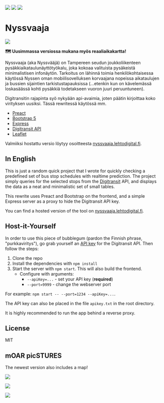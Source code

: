 ![](https://shields.io/github/license/lehtoroni/nyssvaaja)
![](https://shields.io/github/languages/top/lehtoroni/nyssvaaja)
![](https://shields.io/github/issues/lehtoroni/nyssvaaja)


# Nyssvaaja

![](https://lehtodigital.fi/f/ukuse)

**🗺️ Uusimmassa versiossa mukana myös reaaliaikakartta!**

Nyssvaaja (aka Nyssvääjä) on Tampereen seudun joukkoliikenteen pysäkkiaikataulunäyttötyökalu,
joka kokoaa valituista pysäkeistä minimalistisen infonäytön.
Tarkoitus on lähinnä toimia henkilökohtaisessa käytössä
Nyssen oman mobiilisovelluksen korvaajana nopeissa aikataulujen ja bussien sijaintien tarkistustapauksissa (...etenkin kun on kävelemässä loskasäässä kohti pysäkkiä todetakseen vuoron juuri peruuntuneen).

Digitransitin rajapinta syö nykyään api-avaimia, joten päätin kirjoittaa koko virityksen uusiksi. Tässä rewritessä käytössä mm.
- [Preact](https://github.com/preactjs/preact)
- [Bootstrap 5](https://github.com/twbs)
- [Express](https://github.com/expressjs/express)
- [Digitransit API](https://digitransit.fi/en/developers/apis/)
- [Leaflet](https://leafletjs.com/)

Valmiiksi hostattu versio löytyy osoitteesta [nyssvaaja.lehtodigital.fi](https://nyssvaaja.lehtodigital.fi).

## In English
This is just a random quick project that I wrote
for quickly checking a predefined set of bus stop schedules with realtime prediction.
The project simply queries for the selected stops from the [Digitransit](https://digitransit.fi/en/developers/) API,
and displays the data as a neat and minimalistic set of small tables.

This rewrite uses Preact and Bootstrap on the frontend, and a simple Express server as a proxy to hide the Digitransit API key.

You can find a hosted version of the tool on [nyssvaaja.lehtodigital.fi](https://nyssvaaja.lehtodigital.fi).

## Host-it-Yourself
In order to use this piece of bubblegum (pardon the Finnish phrase, "purkkaviritys"), go grab yourself an [API key](https://digitransit.fi/en/developers/api-registration/) for the Digitransit API. Then follow the steps:

1. Clone the repo
2. Install the dependencies with `npm install`
3. Start the server with `npm start`. This will also build the frontend.
    - Configure with arguments:
      - `--apiKey=...` - set your API key (**required**)
      - `--port=9999` - change the webserver port

For example: `npm start -- --port=1234 --apiKey=...`.

The API key can also be placed in the file `apikey.txt` in the root directory.

It is highly recommended to run the app behind a reverse proxy.

## License
MIT


## mOAR picSTURES
The newest version also includes a map!

![](https://lehtodigital.fi/f/NRazk)

![](https://lehtodigital.fi/f/fsb2G)

![](https://lehtodigital.fi/f/i8K3K)
